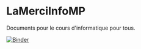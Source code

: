 # LaMerciInfoMP

Documents pour le cours d'informatique pour tous.

[![Binder](https://mybinder.org/badge_logo.svg)](https://mybinder.org/v2/gh/fkiaru/LaMerciInfoMP/HEAD?filepath=InformatiqueMP.ipynb)
